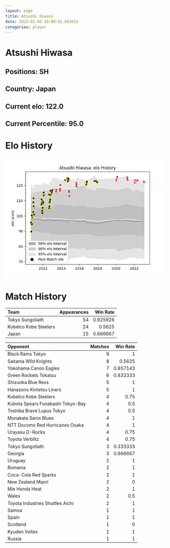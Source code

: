 ```yaml
---  
layout: page  
title: Atsushi Hiwasa  
date: 2023-02-02 19:09:42.642653  
categories: player  
---
```

# Atsushi Hiwasa

## Positions: SH

## Country: Japan

## Current elo: 122.0

## Current Percentile: 95.0

# Elo History


![elo history](history_AtsushiHiwasa.png)
# Match History


| Team                  |   Appearances |   Win Rate |
|:----------------------|--------------:|-----------:|
| Tokyo Sungoliath      |            54 |   0.925926 |
| Kobelco Kobe Steelers |            24 |   0.5625   |
| Japan                 |            15 |   0.666667 |

| Opponent                          |   Matches |   Win Rate |
|:----------------------------------|----------:|-----------:|
| Black Rams Tokyo                  |         9 |   1        |
| Saitama Wild Knights              |         8 |   0.5625   |
| Yokohama Canon Eagles             |         7 |   0.857143 |
| Green Rockets Tokatsu             |         6 |   0.833333 |
| Shizuoka Blue Revs                |         5 |   1        |
| Hanazono Kintetsu Liners          |         5 |   1        |
| Kobelco Kobe Steelers             |         4 |   0.75     |
| Kubota Spears Funabashi Tokyo-Bay |         4 |   0.5      |
| Toshiba Brave Lupus Tokyo         |         4 |   0.5      |
| Munakata Sanix Blues              |         4 |   1        |
| NTT Docomo Red Hurricanes Osaka   |         4 |   1        |
| Urayasu D-Rocks                   |         4 |   0.75     |
| Toyota Verblitz                   |         4 |   0.75     |
| Tokyo Sungoliath                  |         3 |   0.333333 |
| Georgia                           |         3 |   0.666667 |
| Uruguay                           |         2 |   1        |
| Romania                           |         2 |   1        |
| Coca-Cola Red Sparks              |         2 |   1        |
| New Zealand Maori                 |         2 |   0        |
| Mie Honda Heat                    |         2 |   1        |
| Wales                             |         2 |   0.5      |
| Toyota Industries Shuttles Aichi  |         2 |   1        |
| Samoa                             |         1 |   1        |
| Spain                             |         1 |   1        |
| Scotland                          |         1 |   0        |
| Kyuden Voltex                     |         1 |   1        |
| Russia                            |         1 |   1        |